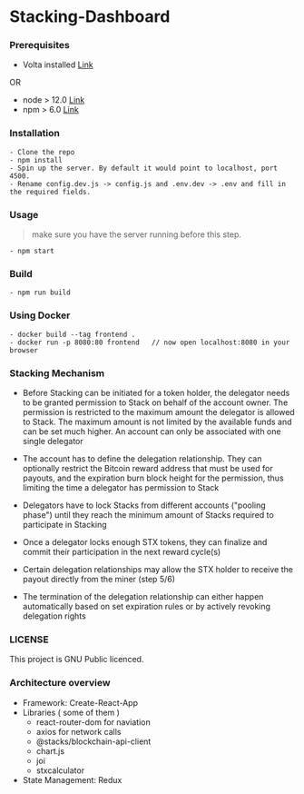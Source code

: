 # Stacking-Dashboard

### Prerequisites

- Volta installed <a href="https://docs.volta.sh/guide/">Link</a>

OR

- node > 12.0 <a href="https://nodejs.org/en/download/" target="_blank">Link</a>
- npm > 6.0 <a href="https://nodejs.org/en/download/" target="_blank">Link</a>

### Installation

```
- Clone the repo
- npm install
- Spin up the server. By default it would point to localhost, port 4500.
- Rename config.dev.js -> config.js and .env.dev -> .env and fill in the required fields.
```

### Usage

> make sure you have the server running before this step.

```
- npm start
```

### Build

```
- npm run build
```

### Using Docker

```
- docker build --tag frontend .
- docker run -p 8080:80 frontend   // now open localhost:8080 in your browser
```

### Stacking Mechanism

- Before Stacking can be initiated for a token holder, the delegator needs to be granted permission to Stack on behalf of the account owner. The permission is restricted to the maximum amount the delegator is allowed to Stack. The maximum amount is not limited by the available funds and can be set much higher. An account can only be associated with one single delegator

- The account has to define the delegation relationship. They can optionally restrict the Bitcoin reward address that must be used for payouts, and the expiration burn block height for the permission, thus limiting the time a delegator has permission to Stack

- Delegators have to lock Stacks from different accounts ("pooling phase") until they reach the minimum amount of Stacks required to participate in Stacking

- Once a delegator locks enough STX tokens, they can finalize and commit their participation in the next reward cycle(s)

- Certain delegation relationships may allow the STX holder to receive the payout directly from the miner (step 5/6)

- The termination of the delegation relationship can either happen automatically based on set expiration rules or by actively revoking delegation rights

### LICENSE

This project is GNU Public licenced.

### Architecture overview

- Framework: Create-React-App
- Libraries ( some of them )
  - react-router-dom for naviation
  - axios for network calls
  - @stacks/blockchain-api-client
  - chart.js
  - joi
  - stxcalculator
- State Management: Redux

